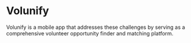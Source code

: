 # Volunify
Volunify is a mobile app that addresses these challenges by serving as a comprehensive volunteer opportunity finder and matching platform.
